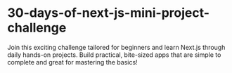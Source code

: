 # 30-days-of-next-js-mini-project-challenge
Join this exciting challenge tailored for beginners and learn Next.js through daily hands-on projects. Build practical, bite-sized apps that are simple to complete and great for mastering the basics!
